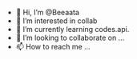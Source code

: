 - 👋 Hi, I’m @Beeaata
- 👀 I’m interested in collab
- 🌱 I’m currently learning codes.api.
- 💞️ I’m looking to collaborate on ...
- 📫 How to reach me ...

<!---
Beeaata/Beeaata is a ✨ special ✨ repository because its `README.md` (this file) appears on your GitHub profile.
You can click the Preview link to take a look at your changes.
--->
